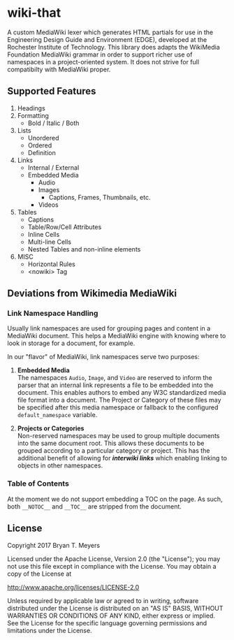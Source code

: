 # wiki-that
A custom MediaWiki lexer which generates HTML partials for 
use in the Engineering Design Guide and Environment (EDGE),
developed at the Rochester Institute of Technology. This 
library does adapts the WikiMedia Foundation MediaWiki grammar
in order to support richer use of namespaces in a 
project-oriented system. It does not strive for full compatibilty
with MediaWiki proper.

## Supported Features

1. Headings
2. Formatting
    * Bold / Italic / Both
3. Lists
    * Unordered
    * Ordered
    * Definition
4. Links
    * Internal / External
    * Embedded Media
        * Audio
        * Images
            * Captions, Frames, Thumbnails, etc.
        * Videos
5. Tables
    * Captions
    * Table/Row/Cell Attributes
    * Inline Cells
    * Multi-line Cells
    * Nested Tables and non-inline elements
6. MISC
    * Horizontal Rules
    * \<nowiki> Tag

## Deviations from Wikimedia MediaWiki

### Link Namespace Handling
Usually link namespaces are used for grouping pages and content
in a MediaWiki document. This helps a MediaWiki engine with knowing 
where to look in storage for a document, for example.

In our "flavor" of MediaWiki, link namespaces serve two purposes:

1. **Embedded Media**   
   The namespaces `Audio`, `Image`, and `Video` are reserved
   to inform the parser that an internal link represents a file
   to be embedded into the document. This enables authors to embed
   any W3C standardized media file format into a document. The
   Project or Category of these files may be specified after this
   media namespace or fallback to the configured `default_namespace` 
   variable.
   
2. **Projects or Categories**  
   Non-reserved namespaces may be used to group multiple documents
   into the same document root. This allows these documents to be
   grouped according to a particular category or project. This has
   the additional benefit of allowing for ***interwiki links***
   which enabling linking to objects in other namespaces.

### Table of Contents

At the moment we do not support embedding a TOC on the page. As such, 
both `__NOTOC__` and `__TOC__` are stripped from the document. 

## License

Copyright 2017 Bryan T. Meyers

Licensed under the Apache License, Version 2.0 (the "License");
you may not use this file except in compliance with the License.
You may obtain a copy of the License at

http://www.apache.org/licenses/LICENSE-2.0

Unless required by applicable law or agreed to in writing, software
distributed under the License is distributed on an "AS IS" BASIS,
WITHOUT WARRANTIES OR CONDITIONS OF ANY KIND, either express or implied.
See the License for the specific language governing permissions and
limitations under the License.